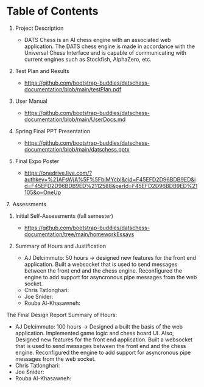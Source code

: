 # Table of Contents

1. Project Description
    - DATS Chess is an AI chess engine with an associated web application.  The DATS chess engine is made in accordance with the Universal Chess Interface and is capable of communicating with current engines such as Stockfish, AlphaZero, etc. 

2. Test Plan and Results
    - https://github.com/bootstrap-buddies/datschess-documentation/blob/main/testPlan.pdf

3. User Manual
    - https://github.com/bootstrap-buddies/datschess-documentation/blob/main/UserDocs.md

4. Spring Final PPT Presentation
    - https://github.com/bootstrap-buddies/datschess-documentation/blob/main/datschess.pptx

5. Final Expo Poster
    - https://onedrive.live.com/?authkey=%21AFsWjA%5F%5FbIMYcbI&cid=F45EFD2D96BDB9ED&id=F45EFD2D96BDB9ED%2112588&parId=F45EFD2D96BDB9ED%21105&o=OneUp

7.  Assessments
  1. Initial Self-Assessments (fall semester)
      * https://github.com/bootstrap-buddies/datschess-documentation/tree/main/homeworkEssays


1. Summary of Hours and Justification
    - AJ Delcimmuto: 50 hours -> designed new features for the front end application. Built a websocket that is used to send messages between the front end and the chess engine. Reconfigured the engine to add support for asyncronous pipe messages from the web socket.
    - Chris Tatlonghari: 
    - Joe Snider:
    - Rouba Al-Khasawneh:

The Final Design Report Summary of Hours:

  - AJ Delcimmuto: 100 hours -> Designed a built the basis of the web application. Implemented game logic and chess board UI. Also, Designed new features for the front end application. Built a websocket that is used to send messages between the front end and the chess engine. Reconfigured the engine to add support for asyncronous pipe messages from the web socket.
  - Chris Tatlonghari: 
  - Joe Snider:
  - Rouba Al-Khasawneh: